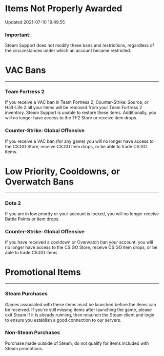 # Items Not Properly Awarded
Updated 2021-07-10 19.49.55

### Important:
Steam Support does not modify these bans and restrictions, regardless of the circumstances under which an account became restricted.  
  
# VAC Bans

---
### Team Fortress 2
  
If you receive a VAC ban in Team Fortress 2, Counter-Strike: Source, or Half-Life 2 all your items will be removed from your Team Fortress 2 inventory. Steam Support is unable to restore these items. Additionally, you will no longer have access to the TF2 Store or receive item drops.  
  
### Counter-Strike: Global Offensive
  
If you receive a VAC ban (for any game) you will no longer have access to the CS:GO Store, receive CS:GO item drops, or be able to trade CS:GO items.  
  
  
  
# Low Priority, Cooldowns, or Overwatch Bans

---
### Dota 2
  
If you are in low priority or your account is locked, you will no longer receive Battle Points or item drops.  
  
### Counter-Strike: Global Offensive
  
If you have received a cooldown or Overwatch ban your account, you will no longer have access to the CS:GO Store, receive CS:GO item drops, or be able to trade CS:GO items.  
  
  
  
# Promotional Items

---
### Steam Purchases
  
Games associated with these items must be launched before the items can be received.  If you're still missing items after launching the game, please exit Steam if it is already running, then relaunch the Steam client and login to ensure you establish a good connection to our servers.  
  
### Non-Steam Purchases
  
Purchase made outside of Steam, do not qualify for items included with Steam promotions.
